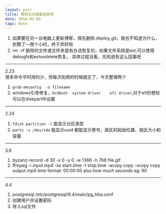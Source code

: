 ```yaml
---
layout: post
title: 零碎见识或者经验吧
date: 2016-02-09
tags: Note
---
```


1. 如果要在另一台电脑上更新博客，得先删除.deploy_git，我也不知道为什么，折腾了一两个小时，终于弄好啦
2. rm -rf 删除的文件或文件夹是有办法恢复的，如果文件系统是ext,可以使用debugfs和extundelete恢复。
具体过程没看，先知道有这么回事吧

------------
2.23  
很多命令平时用的少，但每次到用的时候就忘了，今天整理两个   
1. `grub-mkconfig  -o filename`   
2.  windows引导修复，`bcdboot  system driver    efi driver`,对于efi的卷标可以在diskpart中设置
--------
2.24
1. `fdisk partition -l` 能显示分区类型
2. `partx -s /dev/sda` 能显示uuid
都能显示卷号，扇区的起始位置、扇区大小和容量

---
3.6
1. byzanz-record -d 30 -x 0 -y 0 -w 1366 -h 768 file.gif
2. ffmpeg -i input.mp4 -ss start.time -t stop.time -acopy copy -vcopy copy output.mp4
time format: 00:00:00
also how much seconds eg: 90

---
4.4
1. postgresql /etc/postgresql/9.4/main/pg_hba.conf
2. 创建用户并设置密码
3. 导入sql文件
